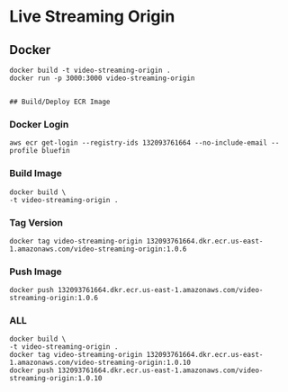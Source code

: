 # Live Streaming Origin

## Docker
```
docker build -t video-streaming-origin .
docker run -p 3000:3000 video-streaming-origin


## Build/Deploy ECR Image
```

### Docker Login
```
aws ecr get-login --registry-ids 132093761664 --no-include-email --profile bluefin
```

### Build Image
```
docker build \
-t video-streaming-origin .
```

### Tag Version
```
docker tag video-streaming-origin 132093761664.dkr.ecr.us-east-1.amazonaws.com/video-streaming-origin:1.0.6
```

### Push Image
```
docker push 132093761664.dkr.ecr.us-east-1.amazonaws.com/video-streaming-origin:1.0.6
```

### ALL
```
docker build \
-t video-streaming-origin .
docker tag video-streaming-origin 132093761664.dkr.ecr.us-east-1.amazonaws.com/video-streaming-origin:1.0.10
docker push 132093761664.dkr.ecr.us-east-1.amazonaws.com/video-streaming-origin:1.0.10
```